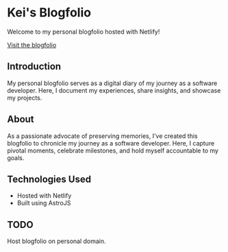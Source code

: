 # Kei's Blogfolio

Welcome to my personal blogfolio hosted with Netlify!

[Visit the blogfolio](https://keiwsh-blog.netlify.app/)

## Introduction

My personal blogfolio serves as a digital diary of my journey as a software developer. Here, I document my experiences, share insights, and showcase my projects.

## About

As a passionate advocate of preserving memories, I've created this blogfolio to chronicle my journey as a software developer. Here, I capture pivotal moments, celebrate milestones, and hold myself accountable to my goals.

## Technologies Used

- Hosted with Netlify
- Built using AstroJS


## TODO
Host blogfolio on personal domain.